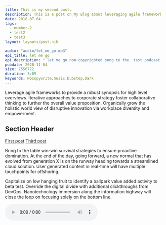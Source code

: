 ```yaml
---
title: This is my second post.
description: This is a post on My Blog about leveraging agile frameworks.
date: 2018-07-04
tags:
  - number-2
  - test2
  - test3
layout: layouts/post.njk

audio: "audio/let_me_go.mp3"
epi_title: let me go 
epi_description: " let me go non-copyrighted song to the  test podcast rss feed   "
pubdate: 2020-11-04 
size: 7556772 
duration: 3:09
keywords: Nocopywrite,music,Dubstep,Dark 
---
```

Leverage agile frameworks to provide a robust synopsis for high level overviews. Iterative approaches to corporate strategy foster collaborative thinking to further the overall value proposition. Organically grow the holistic world view of disruptive innovation via workplace diversity and empowerment.

## Section Header

<a href="{{ '/posts/firstpost/' | url }}">First post</a>
<a href="{{ '/posts/thirdpost/' | url }}">Third post</a>

Bring to the table win-win survival strategies to ensure proactive domination. At the end of the day, going forward, a new normal that has evolved from generation X is on the runway heading towards a streamlined cloud solution. User generated content in real-time will have multiple touchpoints for offshoring.

Capitalize on low hanging fruit to identify a ballpark value added activity to beta test. Override the digital divide with additional clickthroughs from DevOps. Nanotechnology immersion along the information highway will close the loop on focusing solely on the bottom line.

 <audio
        controls
        src="/{{ audio }}">
            Your browser does not support the
            <code>audio</code> element.
    </audio>
    